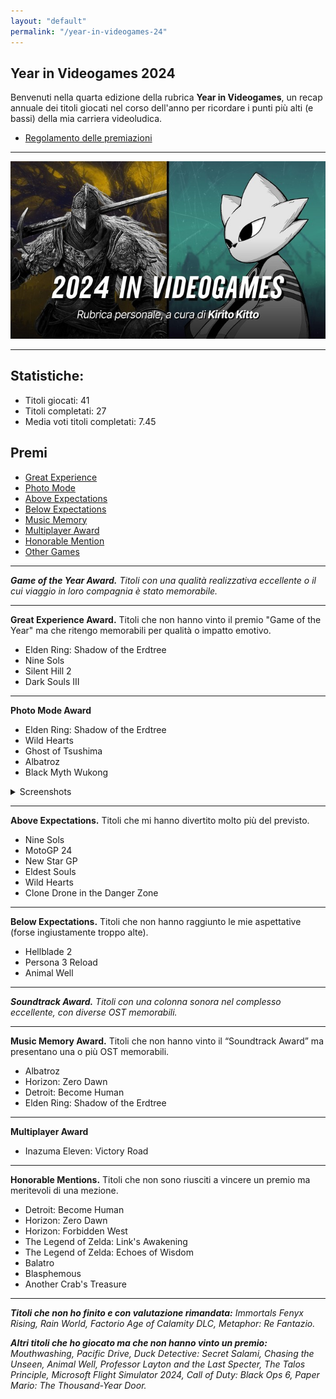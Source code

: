 ```yaml
---
layout: "default"
permalink: "/year-in-videogames-24"
---
```


## Year in Videogames 2024

Benvenuti nella quarta edizione della rubrica <b>Year in Videogames</b>, un recap annuale dei titoli giocati nel corso dell'anno per ricordare i punti più alti (e bassi) della mia carriera videoludica.

- [Regolamento delle premiazioni](/year-in-videogames)

---

<img src="images/banners/year-in-videogames-24.jpg">

---

## Statistiche:

* Titoli giocati: 41
* Titoli completati: 27
* Media voti titoli completati: 7.45

## Premi

- <a href="#great">Great Experience</a>
- <a href="#photo">Photo Mode</a>
- <a href="#above">Above Expectations</a>
- <a href="#below">Below Expectations</a>
- <a href="#music">Music Memory</a>
- <a href="#multiplayer">Multiplayer Award</a>
- <a href="#mention">Honorable Mention</a>
- <a href="#other">Other Games</a>

---

***Game of the Year Award.*** *Titoli con una qualità realizzativa eccellente o il cui viaggio in loro compagnia è stato memorabile.*

<hr id="great">

**Great Experience Award.** Titoli che non hanno vinto il premio "Game of the Year" ma che ritengo memorabili per qualità o impatto emotivo.
* Elden Ring: Shadow of the Erdtree
* Nine Sols
* Silent Hill 2
* Dark Souls III

<hr id="photo">

**Photo Mode Award**
* Elden Ring: Shadow of the Erdtree
* Wild Hearts
* Ghost of Tsushima
* Albatroz
* Black Myth Wukong

<details><summary>Screenshots</summary><hr>
<div class="carousel" id="carousel20"><div class="carousel-inner">
    <div class="carousel-item"><img src="images/games/2024/0.jpg"></div>
    <div class="carousel-item"><img src="images/games/2024/1.jpg"></div>
    <div class="carousel-item"><img src="images/games/2024/2.jpg"></div>
    <div class="carousel-item"><img src="images/games/2024/3.jpg"></div>
    <div class="carousel-item"><img src="images/games/2024/4.jpg"></div>
    <div class="carousel-item"><img src="images/games/2024/5.jpg"></div>
    <div class="carousel-item"><img src="images/games/2024/6.jpg"></div>
    <div class="carousel-item"><img src="images/games/2024/7.jpg"></div>
    <div class="carousel-item"><img src="images/games/2024/8.jpg"></div>
    <div class="carousel-item"><img src="images/games/2024/10.jpg"></div>
    <div class="carousel-item"><img src="images/games/2024/11.jpg"></div>
    <div class="carousel-item"><img src="images/games/2024/12.jpg"></div>
    <div class="carousel-item"><img src="images/games/2024/13.jpg"></div>
    <div class="carousel-item"><img src="images/games/2024/17.jpg"></div>
    <div class="carousel-item"><img src="images/games/2024/18.jpg"></div>
    <div class="carousel-item"><img src="images/games/2024/9.jpg"></div>
  </div><button class="prev" id="backButton">&#10094;</button><button class="next" id="nextButton">&#10095;</button></div></details>

<hr id="above">

**Above Expectations.** Titoli che mi hanno divertito molto più del previsto.
* Nine Sols
* MotoGP 24
* New Star GP
* Eldest Souls
* Wild Hearts
* Clone Drone in the Danger Zone

<hr id="below">

**Below Expectations.** Titoli che non hanno raggiunto le mie aspettative (forse ingiustamente troppo alte).
* Hellblade 2
* Persona 3 Reload
* Animal Well

<hr id="soundtrack">

***Soundtrack Award.*** *Titoli con una colonna sonora nel complesso eccellente, con diverse OST memorabili.*

<hr id="music">

**Music Memory Award.** Titoli che non hanno vinto il “Soundtrack Award” ma presentano una o più OST memorabili.
* Albatroz
* Horizon: Zero Dawn
* Detroit: Become Human
* Elden Ring: Shadow of the Erdtree

<hr id="multiplayer">

**Multiplayer Award**
* Inazuma Eleven: Victory Road

<hr id="mention">

**Honorable Mentions.** Titoli che non sono riusciti a vincere un premio ma meritevoli di una mezione.

* Detroit: Become Human
* Horizon: Zero Dawn
* Horizon: Forbidden West
* The Legend of Zelda: Link's Awakening
* The Legend of Zelda: Echoes of Wisdom
* Balatro
* Blasphemous
* Another Crab's Treasure

<hr id="other">

***Titoli che non ho finito e con valutazione rimandata:*** *Immortals Fenyx Rising, Rain World, Factorio Age of Calamity DLC, Metaphor: Re Fantazio.*

***Altri titoli che ho giocato ma che non hanno vinto un premio:*** *Mouthwashing, Pacific Drive, Duck Detective: Secret Salami, Chasing the Unseen, Animal Well, Professor Layton and the Last Specter, The Talos Principle, Microsoft Flight Simulator 2024, Call of Duty: Black Ops 6, Paper Mario: The Thousand-Year Door.*
